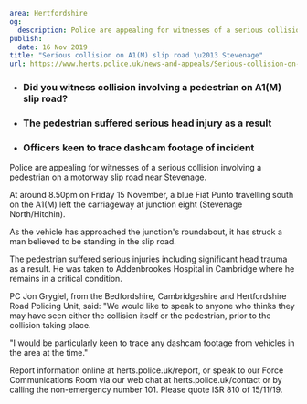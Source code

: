 ```yaml
area: Hertfordshire
og:
  description: Police are appealing for witnesses of a serious collision involving a pedestrian on a motorway slip road near Stevenage.
publish:
  date: 16 Nov 2019
title: "Serious collision on A1(M) slip road \u2013 Stevenage"
url: https://www.herts.police.uk/news-and-appeals/Serious-collision-on-A1(M)-slip-road-Stevenage-1029
```

* ### Did you witness collision involving a pedestrian on A1(M) slip road?

 * ### The pedestrian suffered serious head injury as a result

 * ### Officers keen to trace dashcam footage of incident

Police are appealing for witnesses of a serious collision involving a pedestrian on a motorway slip road near Stevenage.

At around 8.50pm on Friday 15 November, a blue Fiat Punto travelling south on the A1(M) left the carriageway at junction eight (Stevenage North/Hitchin).

As the vehicle has approached the junction's roundabout, it has struck a man believed to be standing in the slip road.

The pedestrian suffered serious injuries including significant head trauma as a result. He was taken to Addenbrookes Hospital in Cambridge where he remains in a critical condition.

PC Jon Grygiel, from the Bedfordshire, Cambridgeshire and Hertfordshire Road Policing Unit, said: "We would like to speak to anyone who thinks they may have seen either the collision itself or the pedestrian, prior to the collision taking place.

"I would be particularly keen to trace any dashcam footage from vehicles in the area at the time."

Report information online at herts.police.uk/report, or speak to our Force Communications Room via our web chat at herts.police.uk/contact or by calling the non-emergency number 101. Please quote ISR 810 of 15/11/19.
